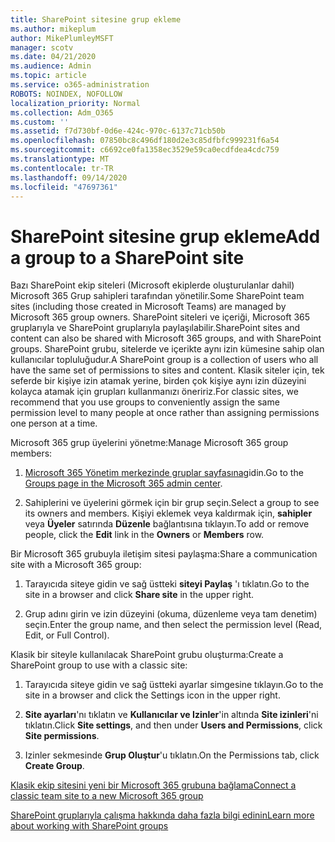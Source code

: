 ```yaml
---
title: SharePoint sitesine grup ekleme
ms.author: mikeplum
author: MikePlumleyMSFT
manager: scotv
ms.date: 04/21/2020
ms.audience: Admin
ms.topic: article
ms.service: o365-administration
ROBOTS: NOINDEX, NOFOLLOW
localization_priority: Normal
ms.collection: Adm_O365
ms.custom: ''
ms.assetid: f7d730bf-0d6e-424c-970c-6137c71cb50b
ms.openlocfilehash: 07850bc8c496df180d2e3c85dfbfc999231f6a54
ms.sourcegitcommit: c6692ce0fa1358ec3529e59ca0ecdfdea4cdc759
ms.translationtype: MT
ms.contentlocale: tr-TR
ms.lasthandoff: 09/14/2020
ms.locfileid: "47697361"
---
```

# <a name="add-a-group-to-a-sharepoint-site"></a><span data-ttu-id="6d89b-102">SharePoint sitesine grup ekleme</span><span class="sxs-lookup"><span data-stu-id="6d89b-102">Add a group to a SharePoint site</span></span>

<span data-ttu-id="6d89b-103">Bazı SharePoint ekip siteleri (Microsoft ekiplerde oluşturulanlar dahil) Microsoft 365 Grup sahipleri tarafından yönetilir.</span><span class="sxs-lookup"><span data-stu-id="6d89b-103">Some SharePoint team sites (including those created in Microsoft Teams) are managed by Microsoft 365 group owners.</span></span> <span data-ttu-id="6d89b-104">SharePoint siteleri ve içeriği, Microsoft 365 gruplarıyla ve SharePoint gruplarıyla paylaşılabilir.</span><span class="sxs-lookup"><span data-stu-id="6d89b-104">SharePoint sites and content can also be shared with Microsoft 365 groups, and with SharePoint groups.</span></span> <span data-ttu-id="6d89b-105">SharePoint grubu, sitelerde ve içerikte aynı izin kümesine sahip olan kullanıcılar topluluğudur.</span><span class="sxs-lookup"><span data-stu-id="6d89b-105">A SharePoint group is a collection of users who all have the same set of permissions to sites and content.</span></span> <span data-ttu-id="6d89b-106">Klasik siteler için, tek seferde bir kişiye izin atamak yerine, birden çok kişiye aynı izin düzeyini kolayca atamak için grupları kullanmanızı öneririz.</span><span class="sxs-lookup"><span data-stu-id="6d89b-106">For classic sites, we recommend that you use groups to conveniently assign the same permission level to many people at once rather than assigning permissions one person at a time.</span></span>
  
<span data-ttu-id="6d89b-107">Microsoft 365 grup üyelerini yönetme:</span><span class="sxs-lookup"><span data-stu-id="6d89b-107">Manage Microsoft 365 group members:</span></span>
  
1. <span data-ttu-id="6d89b-108">[Microsoft 365 Yönetim merkezinde gruplar sayfasına](https://portal.office.com/adminportal/home#/groups)gidin.</span><span class="sxs-lookup"><span data-stu-id="6d89b-108">Go to the [Groups page in the Microsoft 365 admin center](https://portal.office.com/adminportal/home#/groups).</span></span>
    
2. <span data-ttu-id="6d89b-109">Sahiplerini ve üyelerini görmek için bir grup seçin.</span><span class="sxs-lookup"><span data-stu-id="6d89b-109">Select a group to see its owners and members.</span></span> <span data-ttu-id="6d89b-110">Kişiyi eklemek veya kaldırmak için, **sahipler** veya **Üyeler** satırında **Düzenle** bağlantısına tıklayın.</span><span class="sxs-lookup"><span data-stu-id="6d89b-110">To add or remove people, click the **Edit** link in the **Owners** or **Members** row.</span></span> 
    
<span data-ttu-id="6d89b-111">Bir Microsoft 365 grubuyla iletişim sitesi paylaşma:</span><span class="sxs-lookup"><span data-stu-id="6d89b-111">Share a communication site with a Microsoft 365 group:</span></span>
  
1. <span data-ttu-id="6d89b-112">Tarayıcıda siteye gidin ve sağ üstteki **siteyi Paylaş** 'ı tıklatın.</span><span class="sxs-lookup"><span data-stu-id="6d89b-112">Go to the site in a browser and click **Share site** in the upper right.</span></span> 
    
2. <span data-ttu-id="6d89b-113">Grup adını girin ve izin düzeyini (okuma, düzenleme veya tam denetim) seçin.</span><span class="sxs-lookup"><span data-stu-id="6d89b-113">Enter the group name, and then select the permission level (Read, Edit, or Full Control).</span></span>
    
<span data-ttu-id="6d89b-114">Klasik bir siteyle kullanılacak SharePoint grubu oluşturma:</span><span class="sxs-lookup"><span data-stu-id="6d89b-114">Create a SharePoint group to use with a classic site:</span></span>
  
1. <span data-ttu-id="6d89b-115">Tarayıcıda siteye gidin ve sağ üstteki ayarlar simgesine tıklayın.</span><span class="sxs-lookup"><span data-stu-id="6d89b-115">Go to the site in a browser and click the Settings icon in the upper right.</span></span>
    
2. <span data-ttu-id="6d89b-116">**Site ayarları**'nı tıklatın ve **Kullanıcılar ve Izinler**'in altında **Site izinleri**'ni tıklatın.</span><span class="sxs-lookup"><span data-stu-id="6d89b-116">Click **Site settings**, and then under **Users and Permissions**, click **Site permissions**.</span></span>
    
3. <span data-ttu-id="6d89b-117">Izinler sekmesinde **Grup Oluştur**'u tıklatın.</span><span class="sxs-lookup"><span data-stu-id="6d89b-117">On the Permissions tab, click **Create Group**.</span></span>
    
[<span data-ttu-id="6d89b-118">Klasik ekip sitesini yeni bir Microsoft 365 grubuna bağlama</span><span class="sxs-lookup"><span data-stu-id="6d89b-118">Connect a classic team site to a new Microsoft 365 group</span></span>](https://go.microsoft.com/fwlink/?linkid=2008654)
  
[<span data-ttu-id="6d89b-119">SharePoint gruplarıyla çalışma hakkında daha fazla bilgi edinin</span><span class="sxs-lookup"><span data-stu-id="6d89b-119">Learn more about working with SharePoint groups</span></span>](https://go.microsoft.com/fwlink/?linkid=874658)
  

